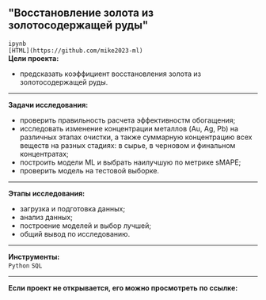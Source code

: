 ## "Восстановление золота из золотосодержащей руды"
`ipynb`  
`[HTML](https://github.com/mike2023-ml)`  
**Цели проекта:**
- предсказать коэффициент восстановления золота из золотосодержащей руды.

***

**Задачи исследования:**  
- проверить правильность расчета эффективностм обогащения;
- исследовать изменение концентрации металлов (Au, Ag, Pb) на различных этапах очистки, а также суммарную концентрацию всех веществ на разных стадиях: в сырье, в черновом и финальном концентратах;
- построить модели ML и выбрать наилучшую по метрике sMAPE;
- проверить модель на тестовой выборке.
    
***
    
**Этапы исследования:** 
- загрузка и подготовка данных;
- анализ данных;
- построение моделей и выбор лучшей;
- общий вывод по исследованию.
    
***
    
**Инструменты:**  
`Python` `SQL`

***

**Если проект не открывается, его можно просмотреть по ссылке:**  
    
</div>
